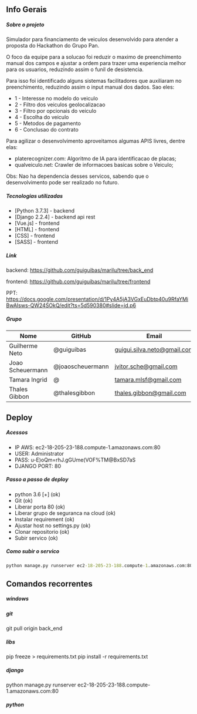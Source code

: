 ## Info Gerais

##### Sobre o projeto
Simulador para financiamento de veiculos desenvolvido para atender a proposta do Hackathon do Grupo Pan.

O foco da equipe para a solucao foi reduzir o maximo de preenchimento manual dos campos e ajustar a ordem para trazer uma experiencia melhor para os usuarios, reduzindo assim o funil de desistencia.

Para isso foi identificado alguns sistemas facilitadores que auxiliaram no preenchimento, reduzindo assim o input manual dos dados. Sao eles:
* 1 - Interesse no modelo do veiculo
* 2 - Filtro dos veiculos geolocalizacao
* 3 - Filtro por opcionais do veiculo
* 4 - Escolha do veiculo
* 5 - Metodos de pagamento
* 6 - Conclusao do contrato

Para agilizar o desenvolvimento aproveitamos algumas APIS livres, dentre elas:
* platerecognizer.com: Algoritmo de IA para identificacao de placas;
* qualveiculo.net: Crawler de informacoes basicas sobre o Veiculo;

Obs: Nao ha dependencia desses servicos, sabendo que o desenvolvimento pode ser realizado no futuro.

##### Tecnologias utilizadas
* [Python 3.7.3] - backend 
* [Django 2.2.4] - backend api rest
* [Vue.js] - frontend
* [HTML] - frontend
* [CSS] - frontend
* [SASS] - frontend


##### Link
backend: https://github.com/guiguibas/marilu/tree/back_end

frontend: https://github.com/guiguibas/marilu/tree/frontend

PPT: https://docs.google.com/presentation/d/1Py4A5jA3VGxEuDbtp40u9RfaYMiBwAIsws-QW24SOkQ/edit?ts=5d590380#slide=id.p6


##### Grupo
| Nome | GitHub | Email 
|---|---|---|
| Guilherme Neto |  @guiguibas | guigui.silva.neto@gmail.com |
| Joao Scheuermann  | @joaoscheuermann  | jvitor.sche@gmail.com |
| Tamara Ingrid | @ | tamara.mlsf@gmail.com |
| Thales Gibbon | @thalesgibbon | thales.gibbon@gmail.com |


## Deploy

##### Acessos
* IP AWS: ec2-18-205-23-188.compute-1.amazonaws.com:80
* USER: Administrator
* PASS: u-E)oQm=rhJ.gGUme(VOF%TM@BxSD7aS
* DJANGO PORT: 80

##### Passo a passo de deploy
* python 3.6 [+] (ok)
* Git (ok)
* Liberar porta 80 (ok)
* Liberar grupo de seguranca na cloud (ok)
* Instalar requirement (ok)
* Ajustar host no settings.py (ok)
* Clonar repositorio (ok)
* Subir servico (ok)

##### Como subir o servico
```cmd
python manage.py runserver ec2-18-205-23-188.compute-1.amazonaws.com:80
```

## Comandos recorrentes

##### windows

##### git
git pull origin back_end

##### libs
pip freeze > requirements.txt
pip install -r requirements.txt

##### django
python manage.py runserver ec2-18-205-23-188.compute-1.amazonaws.com:80

##### python